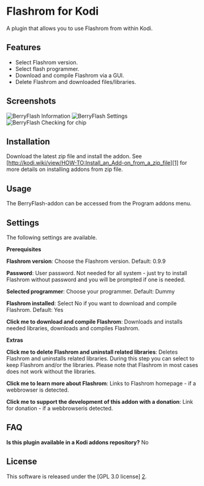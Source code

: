 Flashrom for Kodi
=====================
A plugin that allows you to use Flashrom from within Kodi.


Features
--------
- Select Flashrom version.
- Select flash programmer.
- Download and compile Flashrom via a GUI.
- Delete Flashrom and downloaded files/libraries.


Screenshots
-----------
![BerryFlash Information](https://cloud.githubusercontent.com/assets/10100473/14942230/c735bf40-0fb6-11e6-9d16-0dab3901df2b.JPG)
![BerryFlash Settings](https://cloud.githubusercontent.com/assets/10100473/14942231/c737dd98-0fb6-11e6-81cb-43d3b2a1c405.JPG)
![BerryFlash Checking for chip](https://cloud.githubusercontent.com/assets/10100473/14942229/c732498c-0fb6-11e6-8a89-0911818baf53.JPG)


Installation
------------
Download the latest zip file and install the addon. 
See [http://kodi.wiki/view/HOW-TO:Install_an_Add-on_from_a_zip_file][1] for more details on installing addons from zip file.


Usage
-----
The BerryFlash-addon can be accessed from the Program addons menu.


Settings
--------
The following settings are available.

**Prerequisites**

**Flashrom version**: Choose the Flashrom version. Default: 0.9.9

**Password**: User password. Not needed for all system - just try to install Flashrom without password and you will be prompted if one is needed.

**Selected programmer**: Choose your programmer. Default: Dummy

**Flashrom installed**: Select No if you want to download and compile Flashrom. Default: Yes

**Click me to download and compile Flashrom**: Downloads and installs needed libraries, downloads and compiles Flashrom.

**Extras**

**Click me to delete Flashrom and uninstall related libraries**: Deletes Flashrom and uninstalls related libraries. During this step you can select to keep Flashrom and/or the libraries. Please note that Flashrom in most cases does not work without the libraries.

**Click me to learn more about Flashrom**: Links to Flashrom homepage - if a webbrowser is detected.

**Click me to support the development of this addon with a donation**: Link for donation - if a webbrowseris detected.


FAQ
---

**Is this plugin available in a Kodi addons repository?** No


License
-------
This software is released under the [GPL 3.0 license] [2].

[1]: http://kodi.wiki/view/HOW-TO:Install_an_Add-on_from_a_zip_file
[2]: http://www.gnu.org/licenses/gpl-3.0.html
